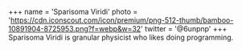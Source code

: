 +++
name = 'Sparisoma Viridi'
photo = 'https://cdn.iconscout.com/icon/premium/png-512-thumb/bamboo-10891904-8725953.png?f=webp&w=32'
twitter = '@6unpnp'
+++
Sparisoma Viridi is granular physicist who likes doing programming.
